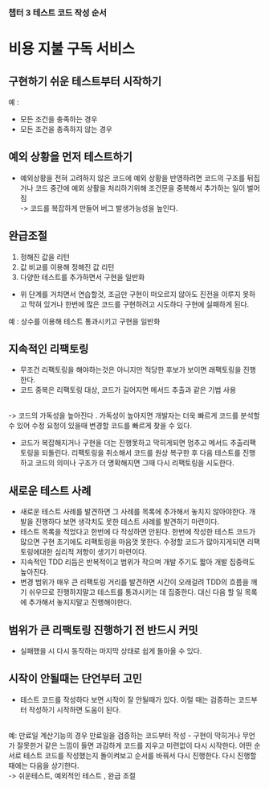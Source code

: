 ### 챕터 3 테스트 코드 작성 순서

#  비용 지불 구독 서비스

## 구현하기 쉬운 테스트부터 시작하기

예 : 
- 모든 조건을 충족하는 경우
- 모든 조건을 충족하지 않는 경우

## 예외 상황을 먼저 테스트하기 

- 예외상황을 전혀 고려하지 않은 코드에 예외 상황을 반영하려면 코드의
구조를 뒤집거나 코드 중간에 예외 상활을 처리하기위해 조건문을 중복해서
추가하는 일이 벌어짐 <br>
-> 코드를 복잡하게 만들어 버그 발생가능성을 높인다.

## 완급조절
1. 정해진 값을 리턴
2. 값 비교를 이용해 정해진 값 리턴
3. 다양한 테스트를 추가하면서 구현을 일반화 

- 위 단계를 거치면서 연습할것, 조금만 구현이 떠오르지 않아도 진전을
이루지 못하고 막혀 있거나 한번에 많은 코드를 구현하려고 시도하다 구현에
실패하게 된다. 

예 : 상수를 이용해 테스트 통과시키고 구현을 일반화 

## 지속적인 리팩토링

- 무조건 리팩토링을 해야하는것은 아니지만 적당한 후보가 보이면 래팩토링을
진행한다. 
- 코드 중복은 리팩토링 대상, 코드가 길어지면 메서드 추출과 같은 기법 사용
<br>
-> 코드의 가독성을 높아진다 . 가독성이 높아지면 개발자는 더욱 빠르게 코드를 분석할 수 있어
수정 요청이 있을때 변경할 코드를 빠르게 찾을 수 있다. 

- 코드가 복잡해지거나 구현을 더는 진행못하고 막히게되면 멈추고 메서드 추출리팩토링을 되돌린다.
리팩토링을 취소해서 코드를 원상 복구한 후 다음 테스트를 진행하고 코드의 의미나 구조가 더 명확해지면 그때 다시 리팩토링을 시도한다.

## 새로운 테스트 사례 

- 새로운 테스트 사례를 발견하면 그 사례를 목록에 추가해서 놓치지 않아야한다.
개발을 진행하다 보면 생각치도 못한 테스트 사례를 발견하기 마련이다. 
- 테스트 목록을 적었다고 한번에 다 작성하면 안된다. 한번에 작성한 테스트 코드가 많으면
구현 초기에도 리팩토링을 마음껏 못한다. 수정할 코드가 많아지게되면 리팩토링에대한 심리적 저항이 생기기 마련이다.
- 지속적인 TDD 리듬은 반복적이고 범위가 작으며 개발 주기도 짧아 개발 집중력도 높아진다.
- 변경 범위가 매우 큰 리팩토링 거리를 발견하면 시간이 오래걸려 TDD의 흐름을 깨기 쉬우므로 진행하지말고 테스트를 통과시키는 데 집중한다.
대신 다음 할 일 목록에 추가해서 놓지지말고 진행해야한다. 

## 범위가 큰 리팩토링 진행하기 전 반드시 커밋
- 실패했을 시 다시 동작하는 마지막 상태로 쉽게 돌아올 수 있다. 

## 시작이 안될때는 단언부터 고민
- 테스트 코드를 작성하다 보면 시작이 잘 안될때가 있다. 이럴 때는 검증하는 코드부터 작성하기 시작하면 도움이 된다.
<br>
예: 만료일 계산기능의 경우 만료일을 검증하는 코드부터 작성 
- 구현이 막히거나 무언가 잘못한거 같은 느낌이 들면 과감하게 코드를 지우고 미련없이 다시 시작한다. 
어떤 순서로 테스트 코드를 작성했는지 돌이켜보고 순서를 바꿔서 다시 진행한다. 다시 진행할 때에는 다음을 상기한다.
<br>
-> 쉬운테스트, 예외적인 테스트 , 완급 조절